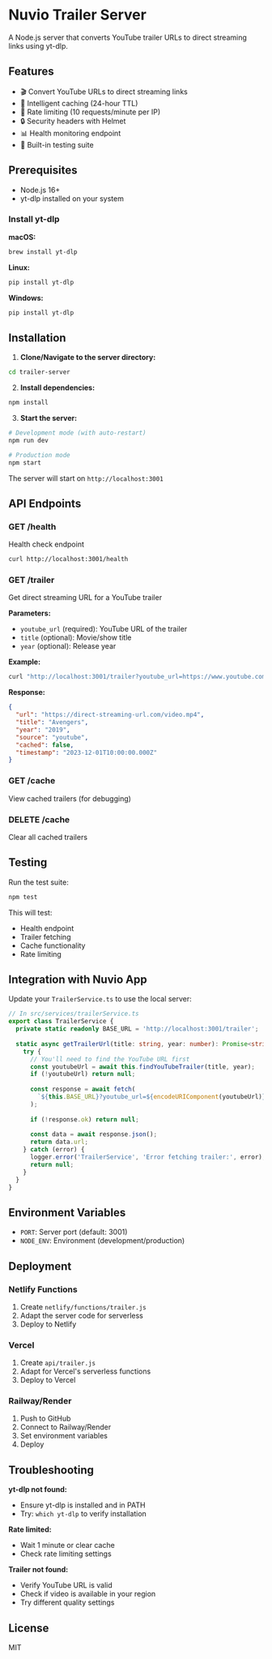 # Nuvio Trailer Server

A Node.js server that converts YouTube trailer URLs to direct streaming links using yt-dlp.

## Features

- 🎬 Convert YouTube URLs to direct streaming links
- 💾 Intelligent caching (24-hour TTL)
- 🚦 Rate limiting (10 requests/minute per IP)
- 🔒 Security headers with Helmet
- 📊 Health monitoring endpoint
- 🧪 Built-in testing suite

## Prerequisites

- Node.js 16+ 
- yt-dlp installed on your system

### Install yt-dlp

**macOS:**
```bash
brew install yt-dlp
```

**Linux:**
```bash
pip install yt-dlp
```

**Windows:**
```bash
pip install yt-dlp
```

## Installation

1. **Clone/Navigate to the server directory:**
```bash
cd trailer-server
```

2. **Install dependencies:**
```bash
npm install
```

3. **Start the server:**
```bash
# Development mode (with auto-restart)
npm run dev

# Production mode
npm start
```

The server will start on `http://localhost:3001`

## API Endpoints

### GET /health
Health check endpoint
```bash
curl http://localhost:3001/health
```

### GET /trailer
Get direct streaming URL for a YouTube trailer

**Parameters:**
- `youtube_url` (required): YouTube URL of the trailer
- `title` (optional): Movie/show title
- `year` (optional): Release year

**Example:**
```bash
curl "http://localhost:3001/trailer?youtube_url=https://www.youtube.com/watch?v=example&title=Avengers&year=2019"
```

**Response:**
```json
{
  "url": "https://direct-streaming-url.com/video.mp4",
  "title": "Avengers",
  "year": "2019",
  "source": "youtube",
  "cached": false,
  "timestamp": "2023-12-01T10:00:00.000Z"
}
```

### GET /cache
View cached trailers (for debugging)

### DELETE /cache
Clear all cached trailers

## Testing

Run the test suite:
```bash
npm test
```

This will test:
- Health endpoint
- Trailer fetching
- Cache functionality
- Rate limiting

## Integration with Nuvio App

Update your `TrailerService.ts` to use the local server:

```typescript
// In src/services/trailerService.ts
export class TrailerService {
  private static readonly BASE_URL = 'http://localhost:3001/trailer';
  
  static async getTrailerUrl(title: string, year: number): Promise<string | null> {
    try {
      // You'll need to find the YouTube URL first
      const youtubeUrl = await this.findYouTubeTrailer(title, year);
      if (!youtubeUrl) return null;
      
      const response = await fetch(
        `${this.BASE_URL}?youtube_url=${encodeURIComponent(youtubeUrl)}&title=${encodeURIComponent(title)}&year=${year}`
      );
      
      if (!response.ok) return null;
      
      const data = await response.json();
      return data.url;
    } catch (error) {
      logger.error('TrailerService', 'Error fetching trailer:', error);
      return null;
    }
  }
}
```

## Environment Variables

- `PORT`: Server port (default: 3001)
- `NODE_ENV`: Environment (development/production)

## Deployment

### Netlify Functions
1. Create `netlify/functions/trailer.js`
2. Adapt the server code for serverless
3. Deploy to Netlify

### Vercel
1. Create `api/trailer.js`
2. Adapt for Vercel's serverless functions
3. Deploy to Vercel

### Railway/Render
1. Push to GitHub
2. Connect to Railway/Render
3. Set environment variables
4. Deploy

## Troubleshooting

**yt-dlp not found:**
- Ensure yt-dlp is installed and in PATH
- Try: `which yt-dlp` to verify installation

**Rate limited:**
- Wait 1 minute or clear cache
- Check rate limiting settings

**Trailer not found:**
- Verify YouTube URL is valid
- Check if video is available in your region
- Try different quality settings

## License

MIT
